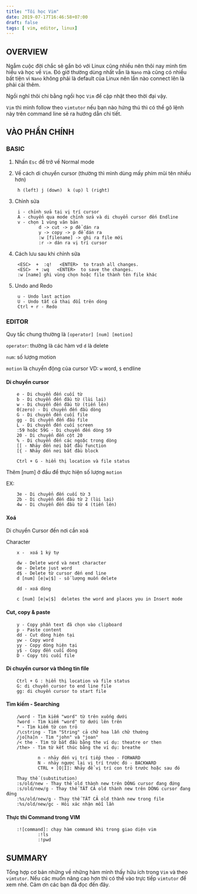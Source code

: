 ```yaml
---
title: "Tôi học Vim"
date: 2019-07-17T16:46:58+07:00
draft: false
tags: [ vim, editor, linux]
---
```


## OVERVIEW

Ngẫm cuộc đời chắc sẽ gắn bó với Linux cũng nhiều nên thôi nay mình tìm hiểu và học về `Vim`. Đó giờ thường dùng nhất vẫn là `Nano` mà cũng có nhiều bất tiện vì `Nano` không phải là default của Linux nên lần nào connect lên là phải cài thêm.

Ngồi nghĩ thôi chi bằng ngồi học `Vim` để cập nhật theo thời đại vậy.

`Vim` thì mình follow theo `vimtutor` nếu bạn nào hứng thú thì có thể gõ lệnh này trên command line sẽ ra hướng dẫn chi tiết.

## VÀO PHẦN CHÍNH

### BASIC

1. Nhấn `Esc` để trở về Normal mode
2. Về cách di chuyển cursor (thường thì mình dùng mấy phím mũi tên nhiều hơn)

        h (left) j (down)  k (up) l (right)
3. Chỉnh sửa

        i - chỉnh sửa tại vị trí cursor
        A - chuyển qua mode chỉnh sửa và di chuyển cursor đến Endline
        v - chọn 1 vùng văn bản
                d -> cut -> p để dán ra
                y -> copy -> p để dán ra
                :w [filename] -> ghi ra file mới
                :r -> dán ra vị trí cursor

4. Cách lưu sau khi chỉnh sữa

        <ESC>  +  :q!   <ENTER>  to trash all changes.
        <ESC>  + :wq   <ENTER>  to save the changes.
        :w [name] ghi vùng chọn hoặc file thành tên file khác

5. Undo and Redo

        u - Undo last action
        U - Undo tất cả thai đổi trên dòng
        Ctrl + r - Redo

### EDITOR

Quy tắc chung thường là `[operator] [num] [motion]`

`operator`: thường là các hàm vd `d` là delete

`num`: số lượng motion

`motion` là chuyển động của cursor VD: `w` word, `$` endline

#### Di chuyển cursor

        e - Di chuyển đến cuối từ
        b - Di chuyển đến đầu từ (lùi lại)
        w - Di chuyển đến đầu từ (tiến lên)
        0(zero) - Di chuyển đến đầu dòng
        G - Di chuyển đến cuối file
        gg - Di chuyển đến đầu file
        L - Di chuyển đến cuối screen
        :59 hoặc 59G - Di chuyển đến dòng 59
        20 - Di chuyển đến cột 20
        % - Di chuyển đến các ngoặc trong dòng
        [[ - Nhảy đến nơi bắt đầu function
        [{ - Nhảy đến nơi bắt đầu block
        
        Ctrl + G - hiển thị location và file status        

Thêm [num] ở đầu để thực hiện số lượng `motion`

EX:

        3e - Di chuyển đến cuối từ 3
        2b - Di chuyển đến đầu từ 2 (lùi lại)
        4w - Di chuyển đến đầu từ 4 (tiến lên)

#### Xoá

Di chuyển Cursor đến nơi cần xoá

Character

        x -  xoá 1 ký tự 

        dw - Delete word và next character
        de - Delete just word 
        d$ - Delete từ cursor đến end line
        d [num] [e|w|$] - số lượng muốn delete  
        
        dd - xoá dòng

        c [num] [e|w|$]  deletes the word and places you in Insert mode

#### Cut, copy & paste

        y - Copy phần text đã chọn vào clipboard
        p - Paste content
        dd - Cut dòng hiện tại
        yw - Copy word
        yy - Copy dòng hiện tại
        y$ - Copy đến cuối dòng
        D - Copy tới cuối file

#### Di chuyển cursor và thông tin file

        Ctrl + G : hiển thị location và file status
        G: di chuyển cursor to end line file
        gg: di chuyển cursor to start file

#### Tìm kiếm - Searching

        /word - Tìm kiếm "word" từ trên xuống dưới
        ?word - Tìm kiếm "word" từ dưới lên trên
        * - Tìm kiếm từ con trỏ
        /\cstring - Tìm "String" cả chữ hoa lẫn chữ thường
        /jo[ha]n - Tìm "john" và "joan"
        /< the - Tìm từ bắt đầu bằng the ví dụ: theatre or then
        /the> - Tìm từ kết thúc bằng the ví dụ: breathe

                n - nhảy đến vị trí tiếp theo - FORWARD
                N - nhảy ngược lại vị trí trước đó - BACKWARD
                CTRL + [O|I]: Nhảy để vị trí con trỏ trước hoặc sau đó
        
        Thay thế (substitution) 
        :s/old/new - Thay thế old thành new trên DÒNG cursor đang đứng
        :s/old/new/g - Thay thế TẤT CẢ old thành new trên DÒNG cursor đang đứng
        :%s/old/new/g - Thay thế TẤT CẢ old thành new trong file
        :%s/old/new/gc - Hỏi xác nhận mỗi lần          

#### Thực thi Command trong VIM

        :![command]: chạy hàm command khi trong giao diện vim
                :!ls 
                :!pwd

## SUMMARY

Tổng hợp cơ bản những về những hàm mình thấy hữu ích trong `Vim` và theo `vimtutor`. Nếu các muốn nâng cao hơn thì có thể vào trực tiếp `vimtutor` để xem nhé. Cảm ơn các bạn đã đọc đến đây.
